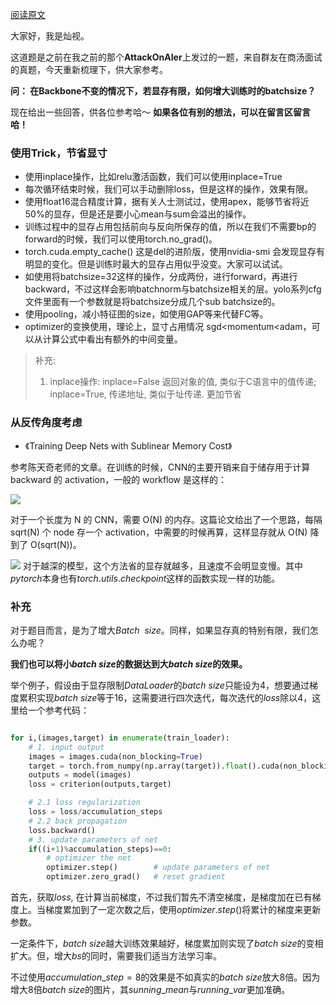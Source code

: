 
[阅读原文](https://mp.weixin.qq.com/s?__biz=MzkzNDIxMzE1NQ==&mid=2247486182&idx=1&sn=76901bb459989fb640185e7e50cb2678&chksm=c241e9aaf53660bca79cfbfe780f6f69a7813a842bc1b27ab786e657459619a76b8600067fad&scene=178&cur_album_id=1860258784426672132#rd)


大家好，我是灿视。

这道题是之前在我之前的那个**AttackOnAIer**上发过的一题，来自群友在商汤面试的真题，今天重新梳理下，供大家参考。


**问： 在Backbone不变的情况下，若显存有限，如何增大训练时的batchsize？**

现在给出一些回答，供各位参考哈～ 
**如果各位有别的想法，可以在留言区留言哈！**

### 使用Trick，节省显寸
- 使用inplace操作，比如relu激活函数，我们可以使用inplace=True
- 每次循环结束时候，我们可以手动删除loss，但是这样的操作，效果有限。
- 使用float16混合精度计算，据有关人士测试过，使用apex，能够节省将近50%的显存，但是还是要小心mean与sum会溢出的操作。
- 训练过程中的显存占用包括前向与反向所保存的值，所以在我们不需要bp的forward的时候，我们可以使用torch.no_grad()。
- torch.cuda.empty_cache() 这是del的进阶版，使用nvidia-smi 会发现显存有明显的变化。但是训练时最大的显存占用似乎没变。大家可以试试。
- 如使用将batchsize=32这样的操作，分成两份，进行forward，再进行backward，不过这样会影响batchnorm与batchsize相关的层。yolo系列cfg文件里面有一个参数就是将batchsize分成几个sub batchsize的。
- 使用pooling，减小特征图的size，如使用GAP等来代替FC等。
- optimizer的变换使用，理论上，显寸占用情况 sgd<momentum<adam，可以从计算公式中看出有额外的中间变量。

> 补充:
> 1. inplace操作: inplace=False 返回对象的值, 类似于C语言中的值传递; inplace=True, 传递地址, 类似于址传递. 更加节省

### 从反传角度考虑
- 《Training Deep Nets with Sublinear Memory Cost》

参考陈天奇老师的文章。在训练的时候，CNN的主要开销来自于储存用于计算 backward 的 activation，一般的 workflow 是这样的：


![](https://files.mdnice.com/user/6935/0e583c2d-9eb2-489e-b552-546fa7466636.png)

对于一个长度为 N 的 CNN，需要 O(N) 的内存。这篇论文给出了一个思路，每隔 sqrt(N) 个 node 存一个 activation，中需要的时候再算，这样显存就从 O(N) 降到了 O(sqrt(N))。


![](https://files.mdnice.com/user/6935/64ad74b7-2d3b-4724-9986-ebd96b221a12.png)
   对于越深的模型，这个方法省的显存就越多，且速度不会明显变慢。其中$pytorch$本身也有$torch.utils.checkpoint$这样的函数实现一样的功能。
   
### 补充
对于题目而言，是为了增大$Batch$  $size$。同样，如果显存真的特别有限，我们怎么办呢？

**我们也可以将小$batch$ $size$的数据达到大$batch$ $size$的效果。**

举个例子，假设由于显存限制$DataLoader$的$batch$ $size$只能设为4，想要通过梯度累积实现$batch$ $size$等于16，这需要进行四次迭代，每次迭代的$loss$除以4，这里给一个参考代码：

```python

for i,(images,target) in enumerate(train_loader):
    # 1. input output
    images = images.cuda(non_blocking=True)
    target = torch.from_numpy(np.array(target)).float().cuda(non_blocking=True)
    outputs = model(images)
    loss = criterion(outputs,target)

    # 2.1 loss regularization
    loss = loss/accumulation_steps   
    # 2.2 back propagation
    loss.backward()
    # 3. update parameters of net
    if((i+1)%accumulation_steps)==0:
        # optimizer the net
        optimizer.step()        # update parameters of net
        optimizer.zero_grad()   # reset gradient

```

首先，获取$loss$, 在计算当前梯度，不过我们暂先不清空梯度，是梯度加在已有梯度上。当梯度累加到了一定次数之后，使用$optimizer.step()$将累计的梯度来更新参数。

一定条件下，$batch$ $size$越大训练效果越好，梯度累加则实现了$batch$ $size$的变相扩大。但，增大$bs$的同时，需要我们适当方法学习率。

不过使用$accumulation\_step=8$的效果是不如真实的$batch$ $size$放大8倍。因为增大$8$倍$batch$ $size$的图片，其$sunning\_mean$与$running\_var$更加准确。




